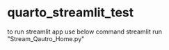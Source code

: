 # quarto_streamlit_test

to run streamlit app use below command
streamlit run "Stream_Qautro_Home.py"

